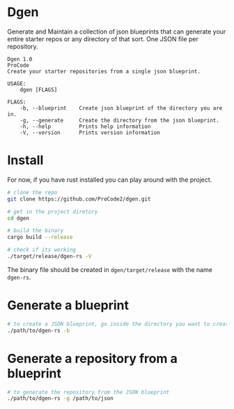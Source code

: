 # Dgen

Generate and Maintain a collection of json blueprints that can generate your entire starter repos or any directory of that sort. One JSON file per repository.

```
Dgen 1.0
ProCode
Create your starter repositories from a single json blueprint.

USAGE:
    dgen [FLAGS]

FLAGS:
    -b, --blueprint    Create json blueprint of the directory you are in.
    -g, --generate     Create the directory from the json blueprint.
    -h, --help         Prints help information
    -V, --version      Prints version information
```

# Install

For now, if you have rust installed you can play around with the project.

```bash
# clone the repo
git clone https://github.com/ProCode2/dgen.git

# get in the project diretory
cd dgen

# build the binary
cargo build --release

# check if its working
./target/release/dgen-rs -V
```

The binary file should be created in `dgen/target/release` with the name `dgen-rs`.

# Generate a blueprint

```bash
# to create a JSON blueprint, go inside the directory you want to create a blueprint of
./path/to/dgen-rs -b
```

# Generate a repository from a blueprint

```bash
# to generate the repository from the JSON blueprint
./path/to/dgen-rs -g /path/to/json
```
